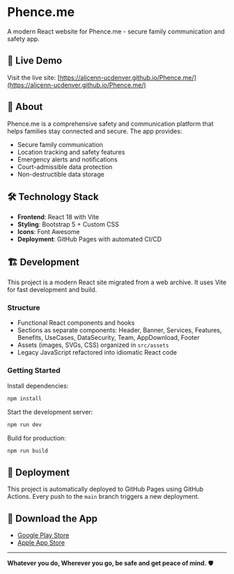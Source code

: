 
# Phence.me

A modern React website for Phence.me - secure family communication and safety app.

## 🚀 Live Demo

Visit the live site: [https://alicenn-ucdenver.github.io/Phence.me/](https://alicenn-ucdenver.github.io/Phence.me/)

## 📱 About

Phence.me is a comprehensive safety and communication platform that helps families stay connected and secure. The app provides:

- Secure family communication
- Location tracking and safety features
- Emergency alerts and notifications
- Court-admissible data protection
- Non-destructible data storage

## 🛠️ Technology Stack

- **Frontend**: React 18 with Vite
- **Styling**: Bootstrap 5 + Custom CSS
- **Icons**: Font Awesome
- **Deployment**: GitHub Pages with automated CI/CD

## 🏗️ Development

This project is a modern React site migrated from a web archive. It uses Vite for fast development and build.

### Structure
- Functional React components and hooks
- Sections as separate components: Header, Banner, Services, Features, Benefits, UseCases, DataSecurity, Team, AppDownload, Footer
- Assets (images, SVGs, CSS) organized in `src/assets`
- Legacy JavaScript refactored into idiomatic React code

### Getting Started

Install dependencies:

```bash
npm install
```

Start the development server:

```bash
npm run dev
```

Build for production:

```bash
npm run build
```

## 🚀 Deployment

This project is automatically deployed to GitHub Pages using GitHub Actions. Every push to the `main` branch triggers a new deployment.

## 📱 Download the App

- [Google Play Store](https://play.google.com/store/apps/details?id=com.rus.phencedapp)
- [Apple App Store](https://itunes.apple.com/us/app/phenced-2-0/id1238316004?mt=8)

---

**Whatever you do, Wherever you go, be safe and get peace of mind.** 🛡️
